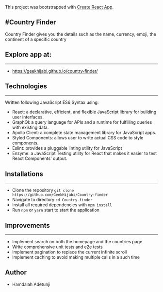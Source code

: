 This project was bootstrapped with [Create React App](https://github.com/facebook/create-react-app).

#Country Finder
-------------------

Country Finder gives you the details such as the name, currency, emoji, the continent of a specific country

## Explore app at:
---
* https://geekhijabi.github.io/country-finder/


## Technologies
-------------------
Written following JavaScript ES6 Syntax using:

* React: a declarative, efficient, and flexible JavaScript library for building user interfaces.
* GraphQl: a query language for APIs and a runtime for fulfilling queries with existing data.
* Apollo Client: a complete state management library for JavaScript apps.
* Styled Components: allows user to write actual CSS code to style components.
* Eslint: provides a pluggable linting utility for JavaScript
* Enzyme: a JavaScript Testing utility for React that makes it easier to test React Components' output.


## Installations
-------------------
* Clone the repository `git clone https://github.com/GeekHijabi/Country-finder`
* Navigate to directory `cd Country-finder`
* Install all required dependencies with `npm install`
* Run `npm` or `yarn` start to start the application

## Improvements
----------------
* Implement search on both the homepage and the countries page
* Write comprehensive unit tests and e2e tests
* Implement pagination to replace the current infinite scroll
* Implement caching to avoid making multiple calls in a such time


## Author
-  Hamdalah Adetunji


